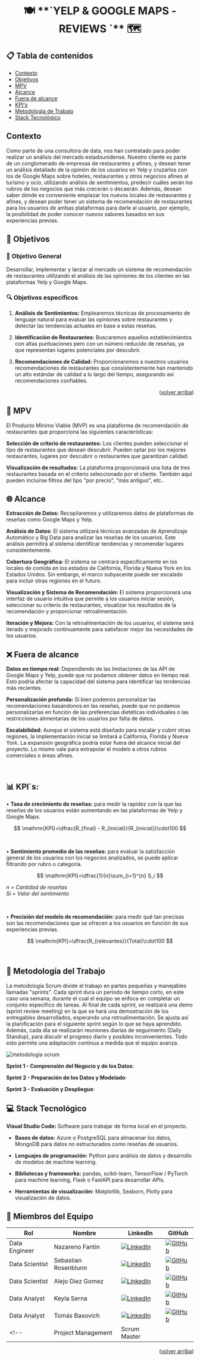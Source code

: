 <h1 align="center">🍽️ **`YELP & GOOGLE MAPS - REVIEWS `** 🗺️</h1>

## 📋 **Tabla de contenidos**
- [Contexto](#Contexto)
- [Objetivos](#objetivos)
- [MPV](#mpv)
- [Alcance](#fuera-de-alcance)
- [Fuera de alcance](#fuera-de-alcance)
- [KPI's](#kpi´s)
- [Metodología de Trabajo](#metodologia-del-trabajo)
- [Stack Tecnológico](#Stack-Tecnológico)

<!-- Contexto section -->
##  **Contexto**

Como parte de una consultora de data, nos han contratado para poder realizar un análisis del mercado estadounidense. Nuestro cliente es parte de un conglomerado de empresas de restaurantes y afines, y desean tener un análisis detallado de la opinión de los usuarios en Yelp y cruzarlos con los de Google Maps sobre hoteles, restaurantes y otros negocios afines al turismo y ocio, utilizando análisis de sentimientos, predecir cuáles serán los rubros de los negocios que más crecerán o decaerán. Además, desean saber dónde es conveniente emplazar los nuevos locales de restaurantes y afines, y desean poder tener un sistema de recomendación de restaurantes para los usuarios de ambas plataformas para darle al usuario, por ejemplo, la posibilidad de poder conocer nuevos sabores basados en sus experiencias previas.

<!-- objetivos section -->
## **🎯 Objetivos**
### **🌟 Objetivo General**

Desarrollar, implementar y lanzar al mercado un sistema de recomendación de restaurantes utilizando el análisis de las opiniones de los clientes en las plataformas Yelp y Google Maps.

### **🔍 Objetivos específicos**

1. **Análisis de Sentimientos:** Emplearemos técnicas de procesamiento de lenguaje natural para evaluar las opiniones sobre restaurantes y detectar las tendencias actuales en base a estas reseñas.

2. **Identificación de Restaurantes:** Buscaremos aquellos establecimientos con altas puntuaciones pero con un número reducido de reseñas, ya que representan lugares potenciales por descubrir.

3. **Recomendaciones de Calidad:** Proporcionaremos a nuestros usuarios recomendaciones de restaurantes que consistentemente han mantenido un alto estándar de calidad a lo largo del tiempo, asegurando así recomendaciones confiables.

<p align="right">(<a href="#readme-top">volver arriba</a>)</p>

<!-- mpv section -->
## **🚀 MPV**  

El Producto Mínimo Viable (MVP) es una plataforma de recomendación de restaurantes que proporciona las siguientes características:

**Selección de criterio de restaurantes:** Los clientes pueden seleccionar el tipo de restaurantes que desean descubrir. Pueden optar por los mejores restaurantes, lugares por descubrir o restaurantes que garantizan calidad.

**Visualización de resultados:** La plataforma proporcionará una lista de tres restaurantes basada en el criterio seleccionado por el cliente. También aquí pueden incluirse filtros del tipo "por precio", "más antiguo", etc..

<!-- Alcance section -->
## **🌐 Alcance**

**Extracción de Datos:** Recopilaremos y utilizaremos datos de plataformas de reseñas como Google Maps y Yelp.

**Análisis de Datos:** El sistema utilizará técnicas avanzadas de Aprendizaje Automático y Big Data para analizar las reseñas de los usuarios. Este análisis permitirá al sistema identificar tendencias y recomendar lugares consistentemente.

**Cobertura Geográfica:** El sistema se centrará específicamente en los locales de comida en los estados de California, Florida y Nueva York en los Estados Unidos. Sin embargo, el marco subyacente puede ser escalado para incluir otras regiones en el futuro.

**Visualización y Sistema de Recomendación:** El sistema proporcionará una interfaz de usuario intuitiva que permite a los usuarios iniciar sesión, seleccionar su criterio de restaurantes, visualizar los resultados de la recomendación y proporcionar retroalimentación.

**Iteración y Mejora:** Con la retroalimentación de los usuarios, el sistema será iterado y mejorado continuamente para satisfacer mejor las necesidades de los usuarios.

<!-- Fuera de alcance section -->
## **❌ Fuera de alcance**

**Datos en tiempo real:** Dependiendo de las limitaciones de las API de Google Maps y Yelp, puede que no podamos obtener datos en tiempo real. Esto podría afectar la capacidad del sistema para identificar las tendencias más recientes.

**Personalización profunda:** Si bien podemos personalizar las recomendaciones basándonos en las reseñas, puede que no podamos personalizarlas en función de las preferencias dietéticas individuales o las restricciones alimentarias de los usuarios por falta de datos.

**Escalabilidad:** Aunque el sistema está diseñado para escalar y cubrir otras regiones, la implementación inicial se limitará a California, Florida y Nueva York. La expansión geográfica podría estar fuera del alcance inicial del proyecto. Lo mismo vale para extrapolar el modelo a otros rubros comerciales o áreas afines.

 <!-- KPI section -->
## **📊 KPI´s:**

• **Tasa de crecimiento de reseñas:** para medir la rapidez con la que las reseñas de los usuarios están aumentando en las plataformas de Yelp y Google Maps.

$$
\mathrm{KPI}=\dfrac{R_{final} - R_{inicial}}{R_{inicial}}\cdot100
$$

<br>

• **Sentimiento promedio de las reseñas:** para evaluar la satisfacción general de los usuarios con los negocios analizados, se puede aplicar filtrando por rubro o categoría.

$$
\mathrm{KPI}=\dfrac{1}{n}\sum_{i=1}^{n} S_i
$$

*n = Cantidad de reseñas*<br>
*Si = Valor del sentimiento*

<br>

• **Precisión del modelo de recomendación:** para medir qué tan precisas son las recomendaciones que se ofrecen a los usuarios en función de sus experiencias previas.

$$
\mathrm{KPI}=\dfrac{R_{relevantes}}{Total}\cdot100
$$

<br>

<!-- metodología section -->
## **🔧 Metodología del Trabajo**

La metodología Scrum divide el trabajo en partes pequeñas y manejables llamadas "sprints". Cada sprint dura un período de tiempo corto, en este caso una semana, durante el cual el equipo se enfoca en completar un conjunto específico de tareas. Al final de cada sprint, se realizará una demo (sprint review meeting) en la que se hará una demostración de los entregables desarrollados, esperando una retroalimentación. Se ajusta así la planificación para el siguiente sprint según lo que se haya aprendido. Además, cada día se realizarán reuniones diarias de seguimiento (Daily Standup), para discutir el progreso diario y posibles inconvenientes. Todo esto permite una adaptación continua a medida que el equipo avanza.

![metodología scrum](https://robertotouza.com/wp-content/uploads/2023/07/Manual-Metodologia-Scrum-Roberto-Touza-3.png)

**Sprint 1 - Comprensión del Negocio y de los Datos**:

**Sprint 2 - Preparación de los Datos y Modelado**: 

**Sprint 3 - Evaluación y Despliegue**: 

<!-- stack section -->
## **💻 Stack Tecnológico**

**Visual Studio Code:** Software para trabajar de forma local en el proyecto.

- **Bases de datos:** Azure o PostgreSQL para almacenar los datos, MongoDB para datos no estructurados como reseñas de usuarios.

- **Lenguajes de programación:** Python para análisis de datos y desarrollo de modelos de machine learning.

- **Bibliotecas y frameworks:** pandas, scikit-learn, TensorFlow / PyTorch para machine learning, Flask o FastAPI para desarrollar APIs.

- **Herramientas de visualización:** Matplotlib, Seaborn, Plotly para visualización de datos.


<!-- team section -->
## **👥 Miembros del Equipo**

| Rol            |  Nombre              | LinkedIn | GitHub |
| -------------- |--------------------- | -------- |-|
| Data Engineer  | Nazareno Fantin      | [![LinkedIn][linkedin-shield]][linkedin-Naza]  | [![GitHub][github-shield]][github-Naza]  |
| Data Scientist | Sebastian Rosenblunn | [![LinkedIn][linkedin-shield]][linkedin-Sebas] | [![GitHub][github-shield]][github-Sebas] |
| Data Scientist | Alejo Diez Gomez     | [![LinkedIn][linkedin-shield]][linkedin-Alejo]   | [![GitHub][github-shield]][github-Alejo]   |
| Data Analyst   | Keyla Serna          | [![LinkedIn][linkedin-shield]][linkedin-Keyla] | [![GitHub][github-shield]][github-Keyla] |
| Data Analyst   | Tomás Basovich       | [![LinkedIn][linkedin-shield]][linkedin-Tom] | [![GitHub][github-shield]][github-Tom] |
<!-- | Project Management  | Scrum Master   |  |Maximiliano Vaca Coll |       ||-->

<p align="right">(<a href="#readme-top">volver arriba</a>)</p>

<!-- MARKDOWN LINKS & IMAGES -->
<!-- https://www.markdownguide.org/basic-syntax/#reference-style-links -->

[linkedin-shield]: https://img.shields.io/badge/LinkedIn-0077B5?style=for-the-badge&logo=linkedin&logoColor=white
[github-shield]: https://img.shields.io/badge/GitHub-100000?style=for-the-badge&logo=github&logoColor=white

[linkedin-Naza]: https://www.linkedin.com/in/nazareno-fantin/
[linkedin-Sebas]:https://github.com/Nazario3482/Proyecto-Grupal-Google-yelp  
[linkedin-Alejo]:https://www.linkedin.com/in/alejo-gabriel-diez-gomez-402b93254/
[linkedin-Keyla]:www.linkedin.com/in/keyla-elyneth
[linkedin-Tom]:https://github.com/Nazario3482/Proyecto-Grupal-Google-

[github-Naza]: https://github.com/Nazario3482
[github-Sebas]:https://github.com/Nazario3482/Proyecto-Grupal-Google-yelp
[github-Alejo]:https://github.com/AlejoDiezGomez
[github-Keyla]:https://github.com/KeylaSernaB
[github-Tom]:https://github.com/Nazario3482/Proyecto-Grupal-Google-yelp
